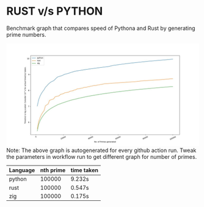 # RUST v/s PYTHON

Benchmark graph that compares speed of Pythona and Rust by generating prime numbers.

![Benchmark image](./output.jpg)
Note: The above graph is autogenerated for every github action run. Tweak the parameters in workflow run to get different graph for number of primes.

|Language|nth prime|time taken|
|---|---|---|
|python|100000|9.232s|
|rust|100000|0.547s|
|zig|100000|0.175s|